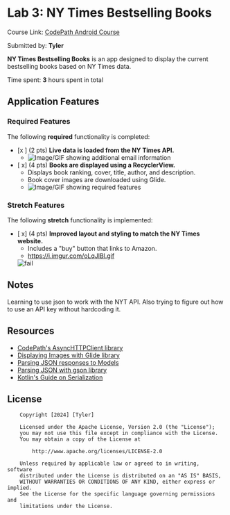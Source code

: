 # Lab 3: NY Times Bestselling Books

Course Link: [CodePath Android Course](https://courses.codepath.org/courses/and102/unit/3#!labs)

Submitted by: **Tyler** <!-- Replace 'Your Name Here' with your actual name -->

**NY Times Bestselling Books** is an app designed to display the current bestselling books based on NY Times data.

Time spent: **3** hours spent in total <!-- Replace 'X' with the number of hours you spent on this project -->

## Application Features

### Required Features

The following **required** functionality is completed:

- [x ] (2 pts) **Live data is loaded from the NY Times API.**
  - ![Image/GIF showing additional email information](http://i.imgur.com/link/to/your/gif/file.gif) <!-- Replace this link with your actual image/GIF link -->
- [ x] (4 pts) **Books are displayed using a RecyclerView.**
  - Displays book ranking, cover, title, author, and description.
  - Book cover images are downloaded using Glide.
  - ![Image/GIF showing required features](http://i.imgur.com/link/to/your/gif/file.gif) <!-- Replace this link with your actual image/GIF link -->

### Stretch Features

The following **stretch** functionality is implemented:

- [ x] (4 pts) **Improved layout and styling to match the NY Times website.**
  - Includes a "buy" button that links to Amazon.
  - https://i.imgur.com/oLqJlBl.gif
  <img src='https://i.imgur.com/sCvEuiw.gif' title='books' width='' alt='fail' />
## Notes

Learning to use json to work with the NYT API. Also trying to figure out how to use an API key without hardcoding it. 

## Resources

- [CodePath's AsyncHTTPClient library](https://guides.codepath.org/android/Using-CodePath-Async-Http-Client)
- [Displaying Images with Glide library](https://guides.codepath.org/android/Displaying-Images-with-the-Glide-Library)
- [Parsing JSON responses to Models](https://guides.codepath.org/android/converting-json-to-models)
- [Parsing JSON with gson library](https://guides.codepath.org/android/Leveraging-the-Gson-Library#parsing-the-response)
- [Kotlin's Guide on Serialization](https://kotlinlang.org/docs/serialization.html)

## License

```plaintext
    Copyright [2024] [Tyler]

    Licensed under the Apache License, Version 2.0 (the "License");
    you may not use this file except in compliance with the License.
    You may obtain a copy of the License at

        http://www.apache.org/licenses/LICENSE-2.0

    Unless required by applicable law or agreed to in writing, software
    distributed under the License is distributed on an "AS IS" BASIS,
    WITHOUT WARRANTIES OR CONDITIONS OF ANY KIND, either express or implied.
    See the License for the specific language governing permissions and
    limitations under the License.
